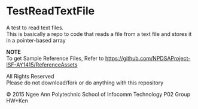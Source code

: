 # TestReadTextFile
A test to read text files.  
This is basically a repo to code that reads a file from a text file and stores it in a pointer-based array


**NOTE**  
To get Sample Reference Files, Refer to https://github.com/NPDSAProject-ISF-AY1415/ReferenceAssets

All Rights Reserved  
Please do not download/fork or do anything with this repository


© 2015 Ngee Ann Polytechnic School of Infocomm Technology P02 Group HW+Ken

